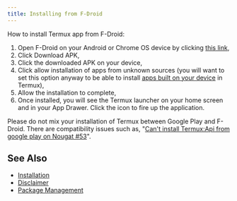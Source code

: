 ```yaml
---
title: Installing from F-Droid
---
```


How to install Termux app from F-Droid:

1. Open F-Droid on your Android or Chrome OS device by clicking [this
   link](https://f-droid.org/packages/com.termux/),
2. Click Download APK,
3. Click the downloaded APK on your device,
4. Click allow installation of apps from unknown sources (you will want
   to set this option anyway to be able to install [apps built on your
   device](working-with-apks) in Termux),
5. Allow the installation to complete,
6. Once installed, you will see the Termux launcher on your home screen
   and in your App Drawer. Click the icon to fire up the application.

Please do not mix your installation of Termux between Google Play and
F-Droid. There are compatibility issues such as, "[Can't install
Termux:Api from google play on Nougat
\#53](https://github.com/termux/termux-api/issues/53)".

## See Also

- [Installation](installation)
- [Disclaimer](disclaimer)
- [Package Management](package-management)
